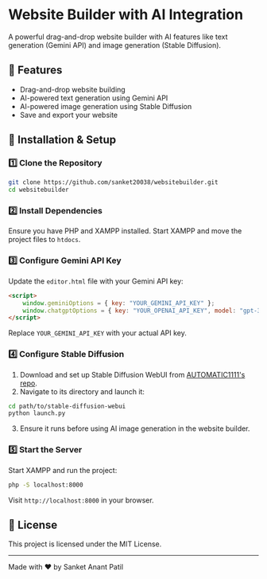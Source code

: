 # Website Builder with AI Integration

A powerful drag-and-drop website builder with AI features like text generation (Gemini API) and image generation (Stable Diffusion).

## 📌 Features
- Drag-and-drop website building
- AI-powered text generation using Gemini API
- AI-powered image generation using Stable Diffusion
- Save and export your website

## 🚀 Installation & Setup

### 1️⃣ Clone the Repository
```sh
git clone https://github.com/sanket20038/websitebuilder.git
cd websitebuilder
```

### 2️⃣ Install Dependencies
Ensure you have PHP and XAMPP installed. Start XAMPP and move the project files to `htdocs`.

### 3️⃣ Configure Gemini API Key
Update the `editor.html` file with your Gemini API key:

```html
<script>
    window.geminiOptions = { key: "YOUR_GEMINI_API_KEY" };
    window.chatgptOptions = { key: "YOUR_OPENAI_API_KEY", model: "gpt-3.5-turbo-instruct" };
</script>
```
Replace `YOUR_GEMINI_API_KEY` with your actual API key.

### 4️⃣ Configure Stable Diffusion
1. Download and set up Stable Diffusion WebUI from [AUTOMATIC1111's repo](https://github.com/AUTOMATIC1111/stable-diffusion-webui).
2. Navigate to its directory and launch it:
```sh
cd path/to/stable-diffusion-webui
python launch.py
```
3. Ensure it runs before using AI image generation in the website builder.

### 5️⃣ Start the Server
Start XAMPP and run the project:
```sh
php -S localhost:8000
```
Visit `http://localhost:8000` in your browser.

## 📄 License
This project is licensed under the MIT License.

---
Made with ❤️ by Sanket Anant Patil
